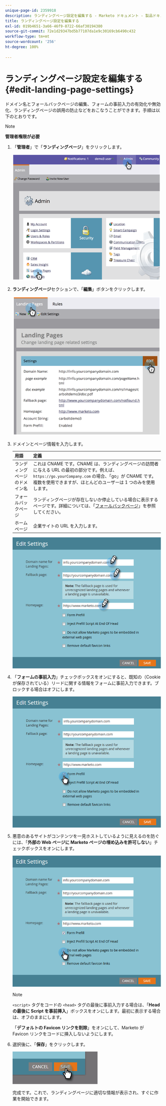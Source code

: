 ```yaml
---
unique-page-id: 2359918
description: ランディングページ設定を編集する - Marketo ドキュメント - 製品ドキュメント
title: ランディングページ設定を編集する
exl-id: 019b4651-3a66-46f9-8722-66af30194380
source-git-commit: 72e1d29347bd5b77107da1e9c30169cb6490c432
workflow-type: tm+mt
source-wordcount: '256'
ht-degree: 100%

---
```


# ランディングページ設定を編集する {#edit-landing-page-settings}

ドメイン名とフォールバックページの編集、フォームの事前入力の有効化や無効化、ランディングページの誤用の防止などをおこなうことができます。手順は以下のとおりです。

>[!NOTE]
>
>**管理者権限が必要**

1. 「**管理者**」で「**ランディングページ**」をクリックします。

   ![](assets/image2014-9-10-9-3a47-3a40.png)

1. **ランディングページ**&#x200B;セクションで、「**編集**」ボタンをクリックします。

   ![](assets/image2014-9-10-9-3a47-3a12.png)

1. ドメインとページ情報を入力します。

   | 用語 | 定義 |
   |---|---|
   | ランディングページのドメイン名 | これは CNAME です。CNAME は、ランディングページの訪問者に与える URL の最初の部分です。例えば、`https://go.yourCompany.com` の場合、「go」が CNAME です。複数を使用できますが、ほとんどのユーザーは 1 つのみを使用します。 |
   | フォールバックページ | ランディングページが存在しないか停止している場合に表示するページです。詳細については、「[フォールバックページ](/help/marketo/product-docs/administration/settings/set-a-fallback-page.md)」を参照してください。 |
   | ホームページ | 企業サイトの URL を入力します。 |

   ![](assets/three.png)

1. 「**フォームの事前入力**」チェックボックスをオンにすると、既知の（Cookie が保存されている）リードに関する情報をフォームに事前入力できます。ブロックする場合はオフにします。

   ![](assets/four.png)

1. 悪意のあるサイトがコンテンツを一見ホストしているように見えるのを防ぐには、「**外部の Web ページに Marketo ページの埋め込みを許可しない**」チェックボックスをオンにします。

   ![](assets/five.png)

   >[!NOTE]
   >
   >`<script>` タグをコードの `<head>` タグの最後に事前入力する場合は、「**Head の最後に Script を事前挿入**」ボックスをオンにします。最初に表示する場合は、オフのままにします。
   >
   >「**デフォルトの Favicon リンクを削除**」をオンにして、Marketo が Favicon リンクをコードに挿入しないようにします。

1. 選択後に、「**保存**」をクリックします。

   ![](assets/six.png)

   完成です。これで、ランディングページに適切な情報が表示され、すぐに作業を開始できます。
